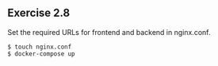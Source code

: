 ## Exercise 2.8

Set the required URLs for frontend and backend in nginx.conf.

```
$ touch nginx.conf
$ docker-compose up
```